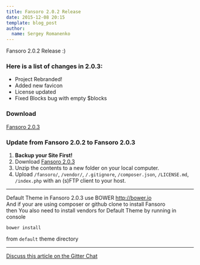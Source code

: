 ```yaml
---
title: Fansoro 2.0.2 Release
date: 2015-12-08 20:15
template: blog_post
author:
  name: Sergey Romanenko
---
```


Fansoro 2.0.2 Release :)

### Here is a list of changes in 2.0.3:
* Project Rebranded!
* Added new favicon
* License updated
* Fixed Blocks bug with empty $blocks

### Download
[<i class="fa fa-download"></i> Fansoro 2.0.3](https://github.com/fansoro/fansoro/releases/download/v2.0.3/fansoro-2.0.3.zip)

### Update from Fansoro 2.0.2 to Fansoro 2.0.3
1. **Backup your Site First!**
2. Download [Fansoro 2.0.3](https://github.com/fansoro-cms/fansoro/releases/download/v2.0.3/fansoro-2.0.3.zip)
3. Unzip the contents to a new folder on your local computer.
4. Upload `/fansoro/`, `/vendor/`, `/.gitignore`, `/composer.json`, `/LICENSE.md`, `/index.php` with an (s)FTP client to your host.

<hr>

Default Theme in Fansoro 2.0.3 use BOWER http://bower.io   
And if your are using composer or github clone to install Fansoro   
then You also need to install vendors for Default Theme by running in console   

```
bower install
```

from `default` theme directory   

<hr>

[<i class="fa fa-comments"></i> Discuss this article on the Gitter Chat](https://gitter.im/fansoro/fansoro)
